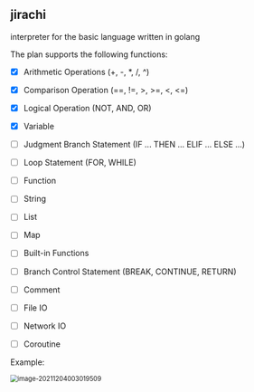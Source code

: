 ## jirachi

interpreter for the basic language written in golang

The plan supports the following functions:

- [x] Arithmetic Operations (+, -, *, /, ^)
- [x] Comparison Operation (==, !=, >, >=, <, <=)
- [x] Logical Operation (NOT, AND, OR)
- [x] Variable
- [ ] Judgment Branch Statement (IF ... THEN ... ELIF ... ELSE ...)
- [ ] Loop Statement (FOR, WHILE)
- [ ] Function
- [ ] String
- [ ] List
- [ ] Map
- [ ] Built-in Functions
- [ ] Branch Control Statement (BREAK, CONTINUE, RETURN)
- [ ] Comment
- [ ] File IO
- [ ] Network IO
- [ ] Coroutine



Example:

<img src="https://img.caiyifan.cn/typora_picgo/image-20211204003019509.png" alt="image-20211204003019509" style="zoom: 80%;" /> 

